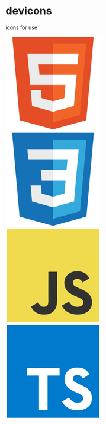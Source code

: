 # devicons
icons for use

[![HTML5](https://github.com/devicons/devicon/blob/master/icons/html5/html5-original.svg)]()
[![CSS3](https://github.com/devicons/devicon/blob/master/icons/css3/css3-original.svg)]()
[![JS](https://github.com/devicons/devicon/blob/master/icons/javascript/javascript-original.svg)]()
[![TS](https://github.com/devicons/devicon/blob/master/icons/typescript/typescript-original.svg)]()
